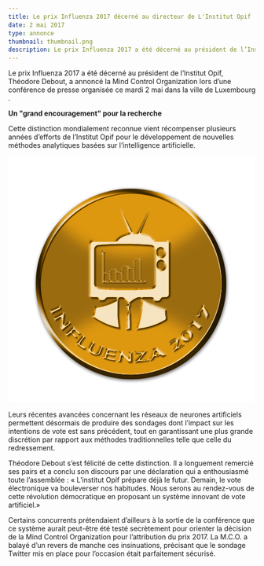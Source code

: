```yaml
---
title: Le prix Influenza 2017 décerné au directeur de L'Institut Opif
date: 2 mai 2017
type: annonce
thumbnail: thumbnail.png
description: Le prix Influenza 2017 a été décerné au président de l’Institut Opif, Théodore Debout, a annoncé la Mind Control Organization lors d’une conférence de presse.
---
```


Le prix Influenza 2017 a été décerné au président de l’Institut Opif, Théodore Debout, a annoncé la Mind Control Organization lors d’une conférence de presse organisée ce mardi 2 mai dans la ville de Luxembourg .

**Un "grand encouragement" pour la recherche**

Cette distinction mondialement reconnue vient récompenser plusieurs années d’efforts de l’Institut Opif pour le développement de nouvelles méthodes analytiques basées sur l’intelligence artificielle.

[![Le prix Influenza 2017 a été décerné au président de l’Institut Opif](prix-influenza-2017.png)](prix-influenza-2017.png)

Leurs récentes avancées concernant les réseaux de neurones artificiels permettent désormais de produire des sondages dont l’impact sur les intentions de vote est sans précédent, tout en garantissant une plus grande discrétion par rapport aux méthodes traditionnelles telle que celle du redressement.

Théodore Debout s’est félicité de cette distinction. Il a longuement remercié ses pairs et a conclu son discours par une déclaration qui a enthousiasmé toute l’assemblée : « L’institut Opif prépare déjà le futur. Demain, le vote électronique va bouleverser nos habitudes. Nous serons au rendez-vous de cette révolution démocratique en proposant un système innovant de vote artificiel.»

Certains concurrents prétendaient d’ailleurs à la sortie de la conférence que ce système aurait peut-être été testé secrètement pour orienter la décision de la Mind Control Organization pour l’attribution du prix 2017. La M.C.O. a balayé d’un revers de manche ces insinuations, précisant que le sondage Twitter mis en place pour l’occasion était parfaitement sécurisé.
